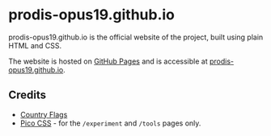 # prodis-opus19.github.io

prodis-opus19.github.io is the official website of the project, built using plain HTML and CSS.

The website is hosted on [GitHub Pages](https://pages.github.com/) and is accessible at [prodis-opus19.github.io](https://prodis-opus19.github.io/).


<!-- ## Project Structure

The project is organized as follows:

- `images`: Contains images, sorted by type.
- `scripts`: Contains JavaScript scripts and modules.
- `styles`: Contains CSS stylesheets, sorted by type.

Each page consists of an `.html`, `main.js` and a `.css` file. -->


## Credits

- [Country Flags](https://github.com/hampusborgos/country-flags/)
- [Pico CSS](https://picocss.com/) - for the `/experiment` and `/tools` pages only.
